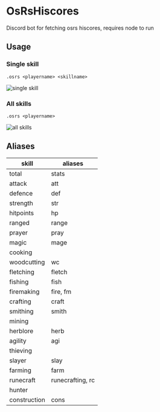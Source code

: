 # OsRsHiscores
Discord bot for fetching osrs hiscores, requires node to run
## Usage
### Single skill
`.osrs <playername> <skillname>`

![single skill](https://i.imgur.com/7TLZGOC.png)
### All skills
`.osrs <playername>`

![all skills](https://i.imgur.com/8dgIJyR.png)

## Aliases
|skill|aliases|
|---|---|
| total | stats |
| attack | att |
| defence | def |
| strength | str |
| hitpoints | hp |
| ranged | range |
| prayer | pray |
| magic | mage |
| cooking | |
| woodcutting | wc |
| fletching | fletch |
| fishing | fish |
| firemaking | fire, fm |
| crafting | craft |
| smithing | smith |
| mining | |
| herblore | herb |
| agility | agi |
| thieving | |
| slayer | slay |
| farming | farm |
| runecraft | runecrafting, rc |
| hunter | |
| construction | cons |
